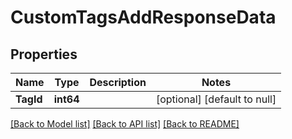 # CustomTagsAddResponseData

## Properties
Name | Type | Description | Notes
------------ | ------------- | ------------- | -------------
**TagId** | **int64** |  | [optional] [default to null]

[[Back to Model list]](../README.md#documentation-for-models) [[Back to API list]](../README.md#documentation-for-api-endpoints) [[Back to README]](../README.md)


